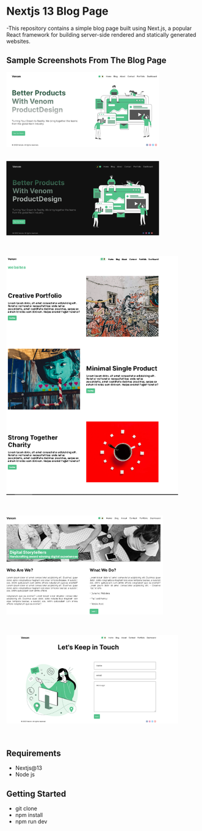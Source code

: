 # Nextjs 13 Blog Page

-This repository contains a simple blog page built using Next.js, a popular React framework for building server-side rendered and statically generated websites.

## Sample Screenshots From The Blog Page

<img src="/screenshots/Home-Light.png" alt="Home-Light" width="400"/><br><br/><br/>
<img src="/screenshots/Home.png" alt="Home-dark" width="400"/><br><br><br/><br/>
<img src="/screenshots/portfolio-page.png" alt="portfolio-page" width="450"/><br><br><br/><br/>
<img src="/screenshots/about-page.png" alt="about-page" width="410"/><br><br><br/><br/>
<img src="/screenshots/contact-page.png" alt="contact-page" width="450"/><br><br><br/>

## Requirements

- Nextjs@13
- Node js

## Getting Started

- git clone <repository-url>
- npm install
- npm run dev
